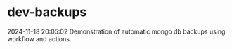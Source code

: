 # dev-backups
2024-11-18 20:05:02 Demonstration of automatic mongo db backups using workflow and actions.

